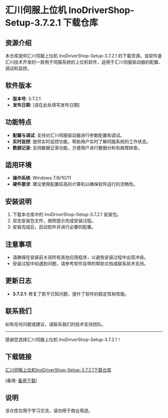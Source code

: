 # 汇川伺服上位机 InoDriverShop-Setup-3.7.2.1 下载仓库

## 资源介绍

本仓库提供汇川伺服上位机 InoDriverShop-Setup-3.7.2.1 的下载资源。该软件是汇川技术开发的一款用于伺服系统的上位机软件，适用于汇川伺服驱动器的配置、调试和监控。

## 软件版本

- **版本号**: 3.7.2.1
- **发布日期**: [请在此处填写发布日期]

## 功能特点

- **配置与调试**: 支持对汇川伺服驱动器进行参数配置和调试。
- **实时监控**: 提供实时监控功能，帮助用户实时了解伺服系统的工作状态。
- **数据记录**: 支持数据记录功能，方便用户进行数据分析和故障排查。

## 适用环境

- **操作系统**: Windows 7/8/10/11
- **硬件要求**: 建议使用配置较高的计算机以确保软件运行的流畅性。

## 安装说明

1. 下载本仓库中的 InoDriverShop-Setup-3.7.2.1 安装包。
2. 双击安装包文件，按照提示完成安装过程。
3. 安装完成后，启动软件并进行必要的配置。

## 注意事项

- 请确保在安装前关闭所有其他应用程序，以避免安装过程中出现冲突。
- 安装过程中如遇到问题，请参考软件自带的帮助文档或联系技术支持。

## 更新日志

- **3.7.2.1**: 修复了若干已知问题，提升了软件的稳定性和性能。

## 联系我们

如有任何问题或建议，请联系我们的技术支持团队。

---

感谢您选择汇川伺服上位机 InoDriverShop-Setup-3.7.2.1！

## 下载链接
[汇川伺服上位机InoDriverShop-Setup-3.7.2.1下载仓库](https://pan.quark.cn/s/c2ce278f2bed) 

(备用: [备用下载](https://pan.baidu.com/s/15enRhFWemkYf-wE8LJx12Q?pwd=1234))

## 说明

该仓库仅用于学习交流，请勿用于商业用途。
